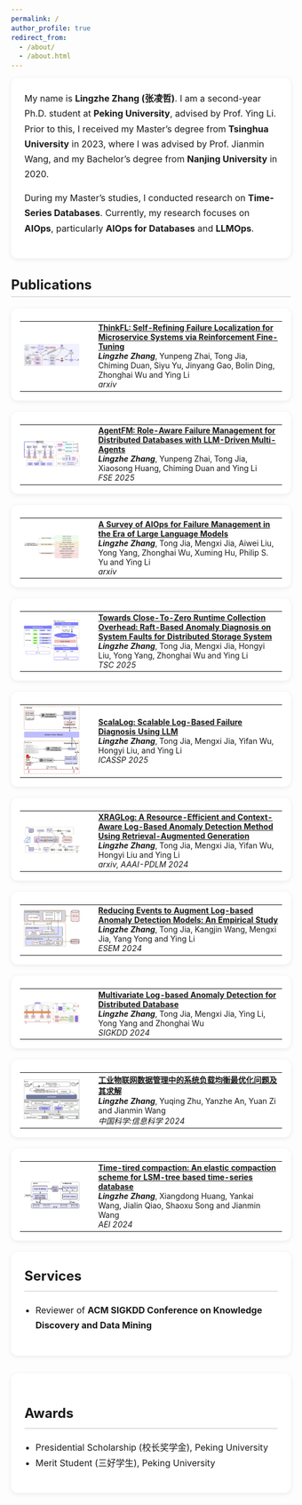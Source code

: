 ```yaml
---
permalink: /
author_profile: true
redirect_from: 
  - /about/
  - /about.html
---
```

<div style="background-color: #ffffff; border-radius: 12px; box-shadow: 0 2px 8px rgba(0,0,0,0.08); padding: 24px; margin-bottom: 32px; line-height: 1.7; font-size: 16px;">
  <p style="margin-top: 0;">
    My name is <strong>Lingzhe Zhang (张凌哲)</strong>. I am a second-year Ph.D. student at <strong>Peking University</strong>, advised by Prof. Ying Li. Prior to this, I received my Master’s degree from <strong>Tsinghua University</strong> in 2023, where I was advised by Prof. Jianmin Wang, and my Bachelor’s degree from <strong>Nanjing University</strong> in 2020.
  </p>
  <p>
    During my Master’s studies, I conducted research on <strong>Time-Series Databases</strong>. Currently, my research focuses on <strong>AIOps</strong>, particularly <strong>AIOps for Databases</strong> and <strong>LLMOps</strong>.
  </p>
</div>

<h2 style="font-size: 1.5rem; border-bottom: 2px solid #e0e0e0; padding-bottom: 6px; margin-bottom: 20px;">Publications</h2>

<table class="paper-card">
  <tr>
    <td width="120">
      <img src="images/thinkfl.png" width="100">
    </td>
    <td>
      <b><a href="https://arxiv.org/pdf/2504.18776">ThinkFL: Self-Refining Failure Localization for Microservice Systems via Reinforcement Fine-Tuning</a></b><br>
      <b><i>Lingzhe Zhang</i></b>, Yunpeng Zhai, Tong Jia, Chiming Duan, Siyu Yu, Jinyang Gao, Bolin Ding, Zhonghai Wu and Ying Li <br/>
      <i>arxiv</i>
    </td>
  </tr>
</table>

<table class="paper-card">
  <tr>
    <td width="120">
      <img src="images/agentfm.png" width="100">
    </td>
    <td>
      <b><a href="https://arxiv.org/pdf/2504.06614">AgentFM: Role-Aware Failure Management for Distributed Databases with LLM-Driven Multi-Agents</a></b><br>
      <b><i>Lingzhe Zhang</i></b>, Yunpeng Zhai, Tong Jia, Xiaosong Huang, Chiming Duan and Ying Li <br/>
      <i>FSE 2025</i>
    </td>
  </tr>
</table>

<table class="paper-card">
  <tr>
    <td width="120">
      <img src="images/aiops-survey.png" width="100">
    </td>
    <td>
      <b><a href="https://arxiv.org/pdf/2406.11213">A Survey of AIOps for Failure Management in the Era of Large Language Models</a></b><br>
      <b><i>Lingzhe Zhang</i></b>, Tong Jia, Mengxi Jia, Aiwei Liu, Yong Yang, Zhonghai Wu, Xuming Hu, Philip S. Yu and Ying Li <br/>
      <i>arxiv</i>
    </td>
  </tr>
</table>

<table class="paper-card">
  <tr>
    <td width="120">
      <img src="images/RBAD.png" width="100">
    </td>
    <td>
      <b><a href="https://ieeexplore.ieee.org/document/10814677">Towards Close-To-Zero Runtime Collection Overhead: Raft-Based Anomaly Diagnosis on System Faults for Distributed Storage System</a></b><br>
      <b><i>Lingzhe Zhang</i></b>, Tong Jia, Mengxi Jia, Hongyi Liu, Yong Yang, Zhonghai Wu and Ying Li <br/>
      <i>TSC 2025</i>
    </td>
  </tr>
</table>

<table class="paper-card">
  <tr>
    <td width="120">
      <img src="images/scalalog.png" width="100">
    </td>
    <td>
      <b><a href="https://ieeexplore.ieee.org/document/10888670">ScalaLog: Scalable Log-Based Failure Diagnosis Using LLM</a></b><br>
      <b><i>Lingzhe Zhang</i></b>, Tong Jia, Mengxi Jia, Yifan Wu, Hongyi Liu, and Ying Li <br/>
      <i>ICASSP 2025</i>
    </td>
  </tr>
</table>

<table class="paper-card">
  <tr>
    <td width="120">
      <img src="images/xraglog.png" width="100">
    </td>
    <td>
      <b><a href="https://openreview.net/pdf?id=8gv7CXuXQ3">XRAGLog: A Resource-Efficient and Context-Aware Log-Based Anomaly Detection Method Using Retrieval-Augmented Generation</a></b><br>
      <b><i>Lingzhe Zhang</i></b>, Tong Jia, Mengxi Jia, Yifan Wu, Hongyi Liu and Ying Li <br/>
      <i>arxiv, AAAI-PDLM 2024</i>
    </td>
  </tr>
</table>

<table class="paper-card">
  <tr>
    <td width="120">
      <img src="images/logcleaner.png" width="100">
    </td>
    <td>
      <b><a href="https://arxiv.org/pdf/2409.04834">Reducing Events to Augment Log-based Anomaly Detection Models: An Empirical Study</a></b><br>
      <b><i>Lingzhe Zhang</i></b>, Tong Jia, Kangjin Wang, Mengxi Jia, Yang Yong and Ying Li <br/>
      <i>ESEM 2024</i>
    </td>
  </tr>
</table>

<table class="paper-card">
  <tr>
    <td width="120">
      <img src="images/multilog.png" width="100">
    </td>
    <td>
      <b><a href="https://arxiv.org/pdf/2406.07976">Multivariate Log-based Anomaly Detection for Distributed Database</a></b><br>
      <b><i>Lingzhe Zhang</i></b>, Tong Jia, Mengxi Jia, Ying Li, Yong Yang and Zhonghai Wu <br/>
      <i>SIGKDD 2024</i>
    </td>
  </tr>
</table>

<table class="paper-card">
  <tr>
    <td width="120">
      <img src="images/tslbopt.png" width="100">
    </td>
    <td>
      <b><a href="http://scis.scichina.com/cn/2024/SSI-2023-0211.pdf">工业物联网数据管理中的系统负载均衡最优化问题及其求解</a></b><br>
      <b><i>Lingzhe Zhang</i></b>, Yuqing Zhu, Yanzhe An, Yuan Zi and Jianmin Wang <br/>
      <i>中国科学:信息科学 2024</i>
    </td>
  </tr>
</table>

<table class="paper-card">
  <tr>
    <td width="120">
      <img src="images/time-tiered.png" width="100">
    </td>
    <td>
      <b><a href="https://drive.google.com/file/u/0/d/1KLU_5J2SBblQbhuEyaYx6uTfcheyQ8Qq/view">Time-tired compaction: An elastic compaction scheme for LSM-tree based time-series database</a></b><br>
      <b><i>Lingzhe Zhang</i></b>, Xiangdong Huang, Yankai Wang, Jialin Qiao, Shaoxu Song and Jianmin Wang <br/>
      <i>AEI 2024</i>
    </td>
  </tr>
</table>

<div style="background-color: #ffffff; border-radius: 12px; box-shadow: 0 2px 8px rgba(0,0,0,0.08); padding: 24px; margin-bottom: 32px; line-height: 1.7; font-size: 16px;">
  <h2 style="font-size: 1.5rem; border-bottom: 2px solid #e0e0e0; padding-bottom: 6px; margin-top: 0;">Services</h2>
  <ul style="margin-top: 12px; padding-left: 20px;">
    <li>Reviewer of <strong>ACM SIGKDD Conference on Knowledge Discovery and Data Mining</strong></li>
  </ul>
</div>

<div style="background-color: #ffffff; border-radius: 12px; box-shadow: 0 2px 8px rgba(0,0,0,0.08); padding: 24px; margin-bottom: 32px; line-height: 1.7; font-size: 16px;">
  <h2 style="font-size: 1.5rem; border-bottom: 2px solid #e0e0e0; padding-bottom: 6px; margin-top: 28px;">Awards</h2>
  <ul style="margin-top: 12px; padding-left: 20px;">
    <li>Presidential Scholarship (校长奖学金), Peking University</li>
    <li>Merit Student (三好学生), Peking University</li>
  </ul>
</div>

<style>
  .paper-card {
    display: flex;
    align-items: flex-start;
    padding: 16px;
    margin-bottom: 20px;
    border-radius: 12px;
    box-shadow: 0 2px 8px rgba(0, 0, 0, 0.08);
    transition: transform 0.3s ease, box-shadow 0.3s ease;
    background-color: #fff;
  }
  .paper-card:hover {
    transform: scale(1.02);
    box-shadow: 0 4px 14px rgba(0, 0, 0, 0.15);
  }
  .paper-image {
    flex-shrink: 0;
    margin-right: 16px;
  }
  .paper-image img {
    width: 100px;
    height: auto;
    border-radius: 8px;
  }
  .paper-info {
    flex-grow: 1;
  }
  .paper-info b a {
    font-size: 1.1rem;
    text-decoration: none;
    color: #0073e6;
  }
  .paper-info b a:hover {
    text-decoration: underline;
  }
  .paper-info i {
    color: #555;
  }
</style>

